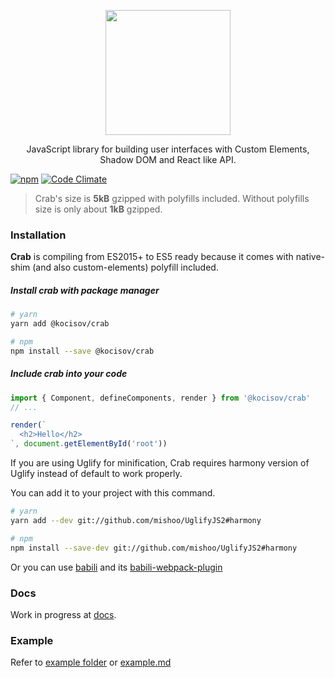 <p align="center">
  <img alt="" src="https://kocisov.github.io/crab/crab.svg" width="200">
</p>

<p align="center">
  JavaScript library for building user interfaces with Custom Elements, Shadow DOM and React like API.
</p>

[![npm](https://img.shields.io/npm/v/@kocisov/crab.svg)](http://npmjs.com/@kocisov/crab) [![Code Climate](https://codeclimate.com/github/Kocisov/crab/badges/gpa.svg)](https://codeclimate.com/github/Kocisov/crab)

> Crab's size is **5kB** gzipped with polyfills included. Without polyfills size is only about **1kB** gzipped.

### Installation
**Crab** is compiling from ES2015+ to ES5 ready because it comes with native-shim (and also custom-elements) polyfill included.

##### Install crab with package manager
```bash
# yarn
yarn add @kocisov/crab

# npm
npm install --save @kocisov/crab
```

##### Include crab into your code
```js
import { Component, defineComponents, render } from '@kocisov/crab'
// ...

render(`
  <h2>Hello</h2>
`, document.getElementById('root'))
```

If you are using Uglify for minification, Crab requires harmony version of Uglify instead of default to work properly.

You can add it to your project with this command.

```bash
# yarn
yarn add --dev git://github.com/mishoo/UglifyJS2#harmony

# npm
npm install --save-dev git://github.com/mishoo/UglifyJS2#harmony
```

Or you can use [babili](https://github.com/babel/babili) and its [babili-webpack-plugin](https://github.com/webpack-contrib/babili-webpack-plugin)

### Docs
Work in progress at [docs](https://kocisov.gitbooks.io/crab/content/).

### Example
Refer to [example folder](https://github.com/kocisov/crab/tree/master/example) or [example.md](https://github.com/kocisov/crab/tree/master/example.md)
